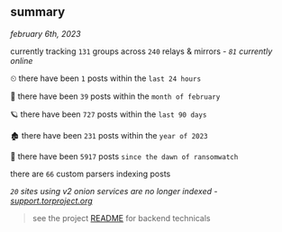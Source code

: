 
## summary
_february 6th, 2023_

currently tracking `131` groups across `240` relays & mirrors - _`81` currently online_

⏲ there have been `1` posts within the `last 24 hours`

🦈 there have been `39` posts within the `month of february`

🪐 there have been `727` posts within the `last 90 days`

🏚 there have been `231` posts within the `year of 2023`

🦕 there have been `5917` posts `since the dawn of ransomwatch`

there are `66` custom parsers indexing posts

_`20` sites using v2 onion services are no longer indexed - [support.torproject.org](https://support.torproject.org/onionservices/v2-deprecation/)_

> see the project [README](https://github.com/joshhighet/ransomwatch#ransomwatch--) for backend technicals
